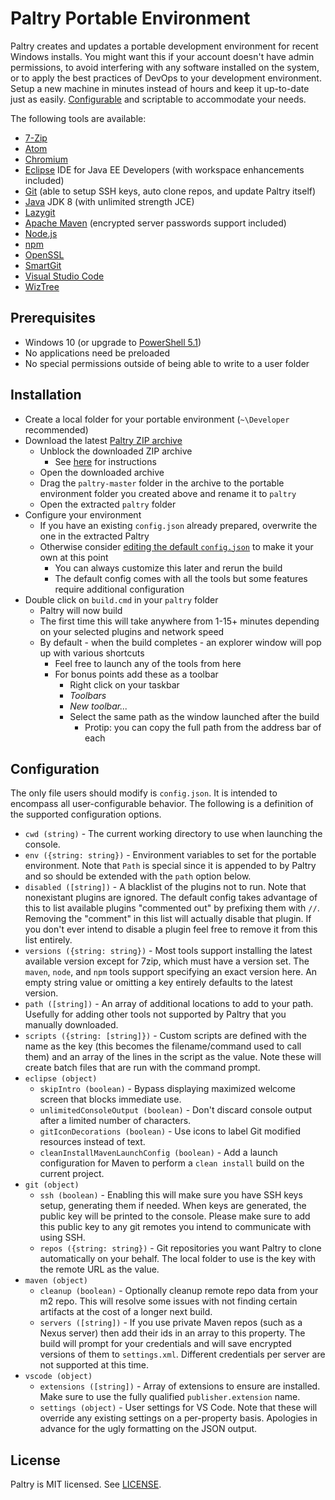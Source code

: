 # Paltry Portable Environment

Paltry creates and updates a portable development environment for recent Windows installs. You might want this if your account doesn't have admin permissions, to avoid interfering with any software installed on the system, or to apply the best practices of DevOps to your development environment. Setup a new machine in minutes instead of hours and keep it up-to-date just as easily. [Configurable](#configuration) and scriptable to accommodate your needs.

The following tools are available:

- [7-Zip](https://www.7-zip.org)
- [Atom](https://atom.io)
- [Chromium](https://www.chromium.org)
- [Eclipse](https://www.eclipse.org) IDE for Java EE Developers (with workspace enhancements included)
- [Git](https://git-scm.com) (able to setup SSH keys, auto clone repos, and update Paltry itself)
- [Java](https://www.oracle.com/java/index.html) JDK 8 (with unlimited strength JCE)
- [Lazygit](https://github.com/jesseduffield/lazygit)
- [Apache Maven](https://maven.apache.org) (encrypted server passwords support included)
- [Node.js](https://nodejs.org)
- [npm](https://www.npmjs.com)
- [OpenSSL](https://www.openssl.org)
- [SmartGit](https://www.syntevo.com/smartgit)
- [Visual Studio Code](https://code.visualstudio.com)
- [WizTree](https://antibody-software.com/web/software/software/wiztree-finds-the-files-and-folders-using-the-most-disk-space-on-your-hard-drive)

## Prerequisites

- Windows 10 (or upgrade to [PowerShell 5.1](https://www.microsoft.com/en-us/download/details.aspx?id=54616))
- No applications need be preloaded
- No special permissions outside of being able to write to a user folder

## Installation

- Create a local folder for your portable environment (`~\Developer` recommended)
- Download the latest [Paltry ZIP archive](https://github.com/paltry/paltry/archive/master.zip)
  - Unblock the downloaded ZIP archive
    - See [here](https://blogs.technet.microsoft.com/the_microsoft_excel_support_team_blog/2015/08/19/blocked-access-to-files-with-windows-10) for instructions
  - Open the downloaded archive
  - Drag the `paltry-master` folder in the archive to the portable environment folder you created above and rename it to `paltry`
  - Open the extracted `paltry` folder
- Configure your environment
  - If you have an existing `config.json` already prepared, overwrite the one in the extracted Paltry
  - Otherwise consider [editing the default `config.json`](#configuration) to make it your own at this point
    - You can always customize this later and rerun the build
    - The default config comes with all the tools but some features require additional configuration
- Double click on `build.cmd` in your `paltry` folder
  - Paltry will now build
  - The first time this will take anywhere from 1-15+ minutes depending on your selected plugins and network speed
  - By default - when the build completes - an explorer window will pop up with various shortcuts
    - Feel free to launch any of the tools from here
    - For bonus points add these as a toolbar
      - Right click on your taskbar
      - _Toolbars_
      - _New toolbar..._
      - Select the same path as the window launched after the build
        - Protip: you can copy the full path from the address bar of each

## Configuration

The only file users should modify is `config.json`. It is intended to encompass all user-configurable behavior. The following is a definition of the supported configuration options.

- `cwd (string)` - The current working directory to use when launching the console.
- `env ({string: string})` - Environment variables to set for the portable environment. Note that `Path` is special since it is appended to by Paltry and so should be extended with the `path` option below.
- `disabled ([string])` - A blacklist of the plugins not to run. Note that nonexistant plugins are ignored. The default config takes advantage of this to list available plugins "commented out" by prefixing them with `//`. Removing the "comment" in this list will actually disable that plugin. If you don't ever intend to disable a plugin feel free to remove it from this list entirely.
- `versions ({string: string})` - Most tools support installing the latest available version except for 7zip, which must have a version set. The `maven`, `node`, and `npm` tools support specifying an exact version here. An empty string value or omitting a key entirely defaults to the latest version.
- `path ([string])` - An array of additional locations to add to your path. Usefully for adding other tools not supported by Paltry that you manually downloaded.
- `scripts ({string: [string]})` - Custom scripts are defined with the name as the key (this becomes the filename/command used to call them) and an array of the lines in the script as the value. Note these will create batch files that are run with the command prompt.
- `eclipse (object)`
  - `skipIntro (boolean)` - Bypass displaying maximized welcome screen that blocks immediate use.
  - `unlimitedConsoleOutput (boolean)` - Don't discard console output after a limited number of characters.
  - `gitIconDecorations (boolean)` - Use icons to label Git modified resources instead of text.
  - `cleanInstallMavenLaunchConfig (boolean)` - Add a launch configuration for Maven to perform a `clean install` build on the current project.
- `git (object)`
  - `ssh (boolean)` - Enabling this will make sure you have SSH keys setup, generating them if needed. When keys are generated, the public key will be printed to the console. Please make sure to add this public key to any git remotes you intend to communicate with using SSH.
  - `repos ({string: string})` - Git repositories you want Paltry to clone automatically on your behalf. The local folder to use is the key with the remote URL as the value.
- `maven (object)`
  - `cleanup (boolean)` - Optionally cleanup remote repo data from your m2 repo. This will resolve some issues with not finding certain artifacts at the cost of a longer next build.
  - `servers ([string])` - If you use private Maven repos (such as a Nexus server) then add their ids in an array to this property. The build will prompt for your credentials and will save encrypted versions of them to `settings.xml`. Different credentials per server are not supported at this time.
- `vscode (object)`
  - `extensions ([string])` - Array of extensions to ensure are installed. Make sure to use the fully qualified `publisher.extension` name.
  - `settings (object)` - User settings for VS Code. Note that these will override any existing settings on a per-property basis. Apologies in advance for the ugly formatting on the JSON output.

## License

Paltry is MIT licensed. See [LICENSE](LICENSE.md).
